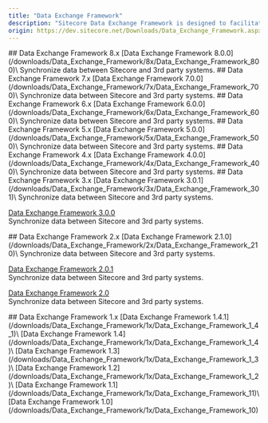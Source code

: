 ```yaml
---
title: "Data Exchange Framework"
description: "Sitecore Data Exchange Framework is designed to facilitate the transfer of data between systems. It allows you to define the logic needed to read data from a source system, transform that data into a format that is compatible with a target system, and write the transformed data into a target system. Developers can build connectors that allow 3rd party systems to serve as source and target systems."
origin: https://dev.sitecore.net/Downloads/Data_Exchange_Framework.aspx
---
```


<Card variant='outlineRaised' px={0} mb={8}>
<CardHeader>
## Data Exchange Framework 8.x
</CardHeader>
<CardBody>
[Data Exchange Framework 8.0.0](/downloads/Data_Exchange_Framework/8x/Data_Exchange_Framework_800)\
Synchronize data between Sitecore and 3rd party systems.


</CardBody>          
</Card>
<Card variant='outlineRaised' px={0} mb={8}>
<CardHeader>
## Data Exchange Framework 7.x
</CardHeader>
<CardBody>
[Data Exchange Framework 7.0.0](/downloads/Data_Exchange_Framework/7x/Data_Exchange_Framework_700)\
Synchronize data between Sitecore and 3rd party systems.


</CardBody>          
</Card>
<Card variant='outlineRaised' px={0} mb={8}>
<CardHeader>
## Data Exchange Framework 6.x
</CardHeader>
<CardBody>
[Data Exchange Framework 6.0.0](/downloads/Data_Exchange_Framework/6x/Data_Exchange_Framework_600)\
Synchronize data between Sitecore and 3rd party systems.


</CardBody>          
</Card>
<Card variant='outlineRaised' px={0} mb={8}>
<CardHeader>
## Data Exchange Framework 5.x
</CardHeader>
<CardBody>
[Data Exchange Framework 5.0.0](/downloads/Data_Exchange_Framework/5x/Data_Exchange_Framework_500)\
Synchronize data between Sitecore and 3rd party systems.


</CardBody>          
</Card>
<Card variant='outlineRaised' px={0} mb={8}>
<CardHeader>
## Data Exchange Framework 4.x
</CardHeader>
<CardBody>
[Data Exchange Framework 4.0.0](/downloads/Data_Exchange_Framework/4x/Data_Exchange_Framework_400)\
Synchronize data between Sitecore and 3rd party systems.


</CardBody>          
</Card>
<Card variant='outlineRaised' px={0} mb={8}>
<CardHeader>
## Data Exchange Framework 3.x
</CardHeader>
<CardBody>
[Data Exchange Framework 3.0.1](/downloads/Data_Exchange_Framework/3x/Data_Exchange_Framework_301)\
Synchronize data between Sitecore and 3rd party systems.

[Data Exchange Framework 3.0.0](/downloads/Data_Exchange_Framework/3x/Data_Exchange_Framework_300)\
Synchronize data between Sitecore and 3rd party systems.


</CardBody>          
</Card>
<Card variant='outlineRaised' px={0} mb={8}>
<CardHeader>
## Data Exchange Framework 2.x
</CardHeader>
<CardBody>
[Data Exchange Framework 2.1.0](/downloads/Data_Exchange_Framework/2x/Data_Exchange_Framework_210)\
Synchronize data between Sitecore and 3rd party systems.

[Data Exchange Framework 2.0.1](/downloads/Data_Exchange_Framework/2x/Data_Exchange_Framework_201)\
Synchronize data between Sitecore and 3rd party systems.

[Data Exchange Framework 2.0](/downloads/Data_Exchange_Framework/2x/Data_Exchange_Framework_20)\
Synchronize data between Sitecore and 3rd party systems.


</CardBody>          
</Card>
<Card variant='outlineRaised' px={0} mb={8}>
<CardHeader>
## Data Exchange Framework 1.x
</CardHeader>
<CardBody>
[Data Exchange Framework 1.4.1](/downloads/Data_Exchange_Framework/1x/Data_Exchange_Framework_1_4_1)\
[Data Exchange Framework 1.4](/downloads/Data_Exchange_Framework/1x/Data_Exchange_Framework_1_4)\
[Data Exchange Framework 1.3](/downloads/Data_Exchange_Framework/1x/Data_Exchange_Framework_1_3)\
[Data Exchange Framework 1.2](/downloads/Data_Exchange_Framework/1x/Data_Exchange_Framework_1_2)\
[Data Exchange Framework 1.1](/downloads/Data_Exchange_Framework/1x/Data_Exchange_Framework_11)\
[Data Exchange Framework 1.0](/downloads/Data_Exchange_Framework/1x/Data_Exchange_Framework_10)
</CardBody>          
</Card>